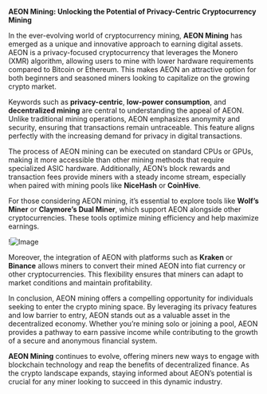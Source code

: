 **AEON Mining: Unlocking the Potential of Privacy-Centric Cryptocurrency Mining**

In the ever-evolving world of cryptocurrency mining, **AEON Mining** has emerged as a unique and innovative approach to earning digital assets. AEON is a privacy-focused cryptocurrency that leverages the Monero (XMR) algorithm, allowing users to mine with lower hardware requirements compared to Bitcoin or Ethereum. This makes AEON an attractive option for both beginners and seasoned miners looking to capitalize on the growing crypto market.

Keywords such as **privacy-centric**, **low-power consumption**, and **decentralized mining** are central to understanding the appeal of AEON. Unlike traditional mining operations, AEON emphasizes anonymity and security, ensuring that transactions remain untraceable. This feature aligns perfectly with the increasing demand for privacy in digital transactions.

The process of AEON mining can be executed on standard CPUs or GPUs, making it more accessible than other mining methods that require specialized ASIC hardware. Additionally, AEON’s block rewards and transaction fees provide miners with a steady income stream, especially when paired with mining pools like **NiceHash** or **CoinHive**.

For those considering AEON mining, it’s essential to explore tools like **Wolf’s Miner** or **Claymore’s Dual Miner**, which support AEON alongside other cryptocurrencies. These tools optimize mining efficiency and help maximize earnings.

!![Image](https://github.com/user-attachments/assets/3be06921-4469-491d-bd37-5f14c53422b7)

Moreover, the integration of AEON with platforms such as **Kraken** or **Binance** allows miners to convert their mined AEON into fiat currency or other cryptocurrencies. This flexibility ensures that miners can adapt to market conditions and maintain profitability.

In conclusion, AEON mining offers a compelling opportunity for individuals seeking to enter the crypto mining space. By leveraging its privacy features and low barrier to entry, AEON stands out as a valuable asset in the decentralized economy. Whether you’re mining solo or joining a pool, AEON provides a pathway to earn passive income while contributing to the growth of a secure and anonymous financial system.

**AEON Mining** continues to evolve, offering miners new ways to engage with blockchain technology and reap the benefits of decentralized finance. As the crypto landscape expands, staying informed about AEON’s potential is crucial for any miner looking to succeed in this dynamic industry.